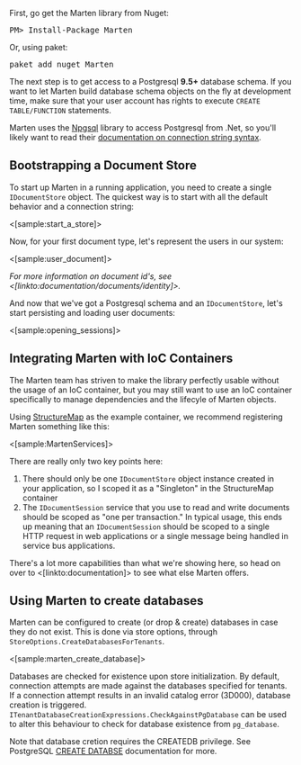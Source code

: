 <!--Title:Getting Started-->
<!--Url:getting_started-->

First, go get the Marten library from Nuget:

<pre>
PM> Install-Package Marten
</pre>

Or, using paket:

<pre>
paket add nuget Marten
</pre>

The next step is to get access to a Postgresql **9.5+** database schema. If you want to let Marten build database schema objects on the fly at development time, 
make sure that your user account has rights to execute `CREATE TABLE/FUNCTION` statements. 

Marten uses the [Npgsql](http://www.npgsql.org) library to access Postgresql from .Net, so you'll likely want to read their [documentation on connection string syntax](http://www.npgsql.org/doc/connection-string-parameters.html).

## Bootstrapping a Document Store

To start up Marten in a running application, you need to create a single `IDocumentStore` object. The quickest way is to start with 
all the default behavior and a connection string:

<[sample:start_a_store]>

Now, for your first document type, let's represent the users in our system:

<[sample:user_document]>

_For more information on document id's, see <[linkto:documentation/documents/identity]>._

And now that we've got a Postgresql schema and an `IDocumentStore`, let's start persisting and loading user documents:

<[sample:opening_sessions]>


## Integrating Marten with IoC Containers

The Marten team has striven to make the library perfectly usable without the usage of an IoC container, but you may still want to
use an IoC container specifically to manage dependencies and the lifecyle of Marten objects.

Using [StructureMap](http://structuremap.github.io) as the example container, we recommend registering Marten something like this:

<[sample:MartenServices]>

There are really only two key points here:

1. There should only be one `IDocumentStore` object instance created in your application, so I scoped it as a "Singleton" in the StructureMap container
1. The `IDocumentSession` service that you use to read and write documents should be scoped as "one per transaction." In typical usage, this 
   ends up meaning that an `IDocumentSession` should be scoped to a single HTTP request in web applications or a single message being handled in service
   bus applications.


There's a lot more capabilities than what we're showing here, so head on over to <[linkto:documentation]> to see what else Marten offers.

## Using Marten to create databases

Marten can be configured to create (or drop & create) databases in case they do not exist. This is done via store options, through `StoreOptions.CreateDatabasesForTenants`.

<[sample:marten_create_database]>

Databases are checked for existence upon store initialization. By default, connection attempts are made against the databases specified for tenants. If a connection attempt results in an invalid catalog error (3D000), database creation is triggered. `ITenantDatabaseCreationExpressions.CheckAgainstPgDatabase` can be used to alter this behaviour to check for database existence from `pg_database`.

Note that database cretion requires the CREATEDB privilege. See PostgreSQL [CREATE DATABSE](https://www.postgresql.org/docs/current/static/sql-createdatabase.html) documentation for more.